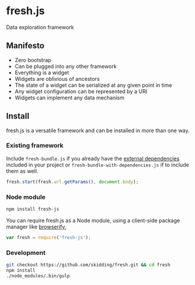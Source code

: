fresh.js
===
Data exploration framework

## Manifesto

- Zero bootstrap
- Can be plugged into any other framework
- Everything is a widget
- Widgets are oblivious of ancestors
- The state of a widget can be serialized at any given point in time
- Any widget configuration can be represented by a URI
- Widgets can implement any data mechanism

## Install

fresh.js is a versatile framework and can be installed in more than one way.

### Existing framework

Include `fresh-bundle.js` if you already have the
[external dependencies](https://github.com/skidding/fresh/blob/master/package.json#L8)
included in your project or `fresh-bundle-with-dependencies.js` if to include
them as well.

```js
fresh.start(fresh.url.getParams(), document.body);
```

### Node module

```bash
npm install fresh-js
```

You can require fresh.js as a Node module, using a client-side package manager
like [browserify.](http://browserify.org/)

```js
var fresh = require('fresh-js');
```

### Development

```bash
git checkout https://github.com/skidding/fresh.git && cd fresh
npm install
./node_modules/.bin/gulp
```


